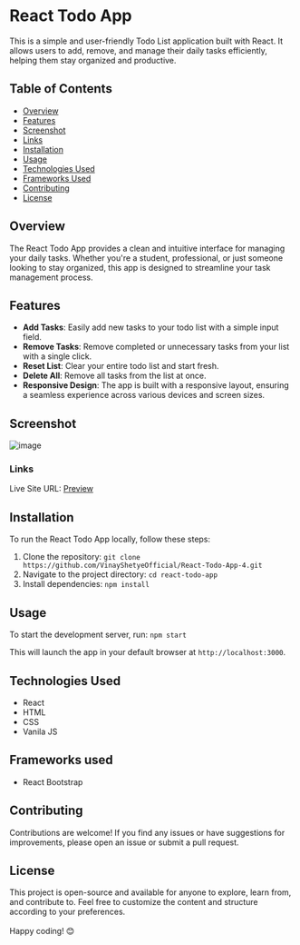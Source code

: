 # React Todo App

This is a simple and user-friendly Todo List application built with React. It allows users to add, remove, and manage their daily tasks efficiently, helping them stay organized and productive.

## Table of Contents

- [Overview](#overview)
- [Features](#features)
- [Screenshot](#screenshot)
- [Links](#links)
- [Installation](#installation)
- [Usage](#usage)
- [Technologies Used](#technologies-used)
- [Frameworks Used](#frameworks-used)
- [Contributing](#contributing)
- [License](#license)

## Overview

The React Todo App provides a clean and intuitive interface for managing your daily tasks. Whether you're a student, professional, or just someone looking to stay organized, this app is designed to streamline your task management process.

## Features

- **Add Tasks**: Easily add new tasks to your todo list with a simple input field.
- **Remove Tasks**: Remove completed or unnecessary tasks from your list with a single click.
- **Reset List**: Clear your entire todo list and start fresh.
- **Delete All**: Remove all tasks from the list at once.
- **Responsive Design**: The app is built with a responsive layout, ensuring a seamless experience across various devices and screen sizes.

## Screenshot
![image](https://github.com/VinayShetyeOfficial/React-Todo-App-4/assets/100470361/d5437dcd-c3d9-4e8c-8a01-03f342e72695)

### Links

Live Site URL: [Preview](https://animated-sunshine-9d02c8.netlify.app/)


## Installation

To run the React Todo App locally, follow these steps:

1. Clone the repository: `git clone https://github.com/VinayShetyeOfficial/React-Todo-App-4.git`
2. Navigate to the project directory: `cd react-todo-app`
3. Install dependencies: `npm install`

## Usage

To start the development server, run: `npm start`

This will launch the app in your default browser at `http://localhost:3000`.

## Technologies Used

- React
- HTML
- CSS
- Vanila JS

## Frameworks used
- React Bootstrap

## Contributing

Contributions are welcome! If you find any issues or have suggestions for improvements, please open an issue or submit a pull request.

## License
This project is open-source and available for anyone to explore, learn from, and contribute to.
Feel free to customize the content and structure according to your preferences. <br><br> Happy coding! 😊
